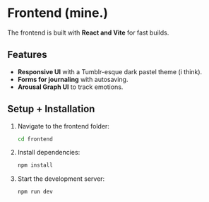 # Frontend (mine.)
The frontend is built with **React and Vite** for fast builds.

## Features
- **Responsive UI** with a Tumblr-esque dark pastel theme (i think).
- **Forms for journaling** with autosaving.
- **Arousal Graph UI** to track emotions.

## Setup + Installation
1. Navigate to the frontend folder:
   ```sh
   cd frontend

2. Install dependencies:
   ```sh
   npm install

3. Start the development server:
   ```sh
   npm run dev
